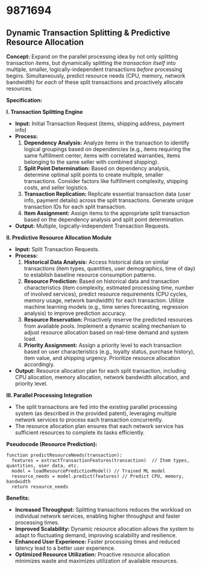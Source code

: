 # 9871694

## Dynamic Transaction Splitting & Predictive Resource Allocation

**Concept:** Expand on the parallel processing idea by not only splitting transaction *items*, but dynamically splitting the *transaction itself* into multiple, smaller, logically-independent transactions *before* processing begins. Simultaneously, predict resource needs (CPU, memory, network bandwidth) for *each* of these split transactions and proactively allocate resources.

**Specification:**

**I. Transaction Splitting Engine**

*   **Input:** Initial Transaction Request (items, shipping address, payment info)
*   **Process:**
    1.  **Dependency Analysis:** Analyze items in the transaction to identify logical groupings based on dependencies (e.g., items requiring the same fulfillment center, items with correlated warranties, items belonging to the same seller with combined shipping).
    2.  **Split Point Determination:** Based on dependency analysis, determine optimal split points to create multiple, smaller transactions.  Consider factors like fulfillment complexity, shipping costs, and seller logistics.
    3.  **Transaction Replication:**  Replicate essential transaction data (user info, payment details) across the split transactions.  Generate unique transaction IDs for each split transaction.
    4.  **Item Assignment:** Assign items to the appropriate split transaction based on the dependency analysis and split point determination.
*   **Output:** Multiple, logically-independent Transaction Requests.

**II. Predictive Resource Allocation Module**

*   **Input:** Split Transaction Requests.
*   **Process:**
    1.  **Historical Data Analysis:** Access historical data on similar transactions (item types, quantities, user demographics, time of day) to establish baseline resource consumption patterns.
    2.  **Resource Prediction:**  Based on historical data and transaction characteristics (item complexity, estimated processing time, number of involved services), predict resource requirements (CPU cycles, memory usage, network bandwidth) for each transaction.  Utilize machine learning models (e.g., time series forecasting, regression analysis) to improve prediction accuracy.
    3.  **Resource Reservation:** Proactively reserve the predicted resources from available pools.  Implement a dynamic scaling mechanism to adjust resource allocation based on real-time demand and system load.
    4.  **Priority Assignment:**  Assign a priority level to each transaction based on user characteristics (e.g., loyalty status, purchase history), item value, and shipping urgency. Prioritize resource allocation accordingly.
*   **Output:** Resource allocation plan for each split transaction, including CPU allocation, memory allocation, network bandwidth allocation, and priority level.

**III. Parallel Processing Integration**

*   The split transactions are fed into the existing parallel processing system (as described in the provided patent), leveraging multiple network services to process each transaction concurrently.
*   The resource allocation plan ensures that each network service has sufficient resources to complete its tasks efficiently.

**Pseudocode (Resource Prediction):**

```
function predictResourceNeeds(transaction):
  features = extractTransactionFeatures(transaction)  // Item types, quantities, user data, etc.
  model = loadResourcePredictionModel() // Trained ML model
  resource_needs = model.predict(features) // Predict CPU, memory, bandwidth
  return resource_needs
```

**Benefits:**

*   **Increased Throughput:** Splitting transactions reduces the workload on individual network services, enabling higher throughput and faster processing times.
*   **Improved Scalability:** Dynamic resource allocation allows the system to adapt to fluctuating demand, improving scalability and resilience.
*   **Enhanced User Experience:** Faster processing times and reduced latency lead to a better user experience.
*   **Optimized Resource Utilization:**  Proactive resource allocation minimizes waste and maximizes utilization of available resources.